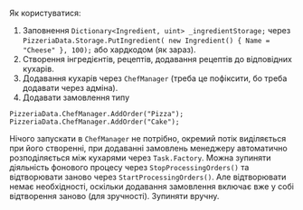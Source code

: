 Як користуватися:
1. Заповнення  `Dictionary<Ingredient, uint> _ingredientStorage;` через  `PizzeriaData.Storage.PutIngredient( new Ingredient() { Name = "Cheese" }, 100);` або хардкодом (як зараз).
2. Створення інгредієнтів, рецептів, додавання рецептів до відповідних кухарів.
3. Додавання кухарів через `ChefManager` (треба це пофіксити, бо треба додавати через адміна).
4. Додавати замовлення типу
``` charp
PizzeriaData.ChefManager.AddOrder("Pizza");
PizzeriaData.ChefManager.AddOrder("Cake");
```
Нічого запускати в `ChefManager` не потрібно, окремий потік виділяється при його створенні, при додаванні замовлень менеджеру автоматично розподіляється між кухарями через `Task.Factory`.
Можна зупиняти діяльність фонового процесу через `StopProcessingOrders()` та відтворювати заново через `StartProcessingOrders()`. Але відтворювати немає необхідності, оскільки додавання замовлення включає вже у собі відтворення заново (для зручності). Зупиняти вручну.

